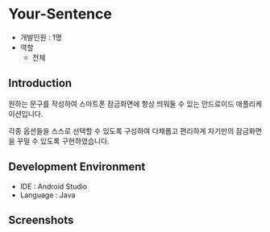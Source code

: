 # Your-Sentence
- 개발인원 : 1명
- 역할
  - 전체
## Introduction
원하는 문구를 작성하여 스마트폰 잠금화면에 항상 띄워둘 수 있는 안드로이드 애플리케이션입니다.

각종 옵션들을 스스로 선택할 수 있도록 구성하여 다채롭고 편리하게 자기만의 잠금화면을 꾸밀 수 있도록 구현하였습니다.

## Development Environment
- IDE : Android Studio
- Language : Java

## Screenshots

